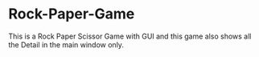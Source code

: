 # Rock-Paper-Game
This is a Rock Paper Scissor Game with GUI and this game also shows all the Detail in the main window only.
